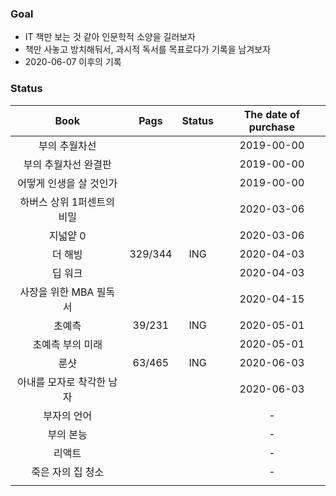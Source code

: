 ### Goal
- IT 책만 보는 것 같아 인문학적 소양을 길러보자
- 책만 사놓고 방치해둬서, 과시적 독서를 목표로다가 기록을 남겨보자
- 2020-06-07 이후의 기록

### Status
|Book|Pags|Status|The date of purchase|
|:--:|:--:|:--:|:--:|
|부의 추월차선|||2019-00-00|
|부의 추월차선 완결판|||2019-00-00|
|어떻게 인생을 살 것인가|||2019-00-00|
|하버스 상위 1퍼센트의 비밀|||2020-03-06|
|지넓얕 0|||2020-03-06|
|더 해빙|329/344|ING|2020-04-03|
|딥 워크|||2020-04-03|
|사장을 위한 MBA 필독서|||2020-04-15|
|초예측|39/231|ING|2020-05-01|
|초예측 부의 미래|||2020-05-01|
|룬샷|63/465|ING|2020-06-03|
|아내를 모자로 착각한 남자|||2020-06-03|
|부자의 언어|||-|
|부의 본능|||-|
|리액트|||-|
|죽은 자의 집 청소|||-|
|||||
